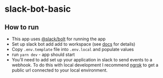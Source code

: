 # slack-bot-basic

## How to run

- This app uses [@slack/bolt](https://www.npmjs.com/package/@slack/bolt) for running the app
- Set up slack bot add add to workspace (see [docs](https://slack.dev/bolt-js/tutorial/getting-started) for details)
- Copy `.env.template` file into `.env.local` and populate values
- run `yarn dev` - app should start
- You'll need to add set up your application in slack to send events to a webhook. To do this with local development I recommend [ngrok](https://dashboard.ngrok.com/get-started/setup) to get a public url connected to your local environment.
